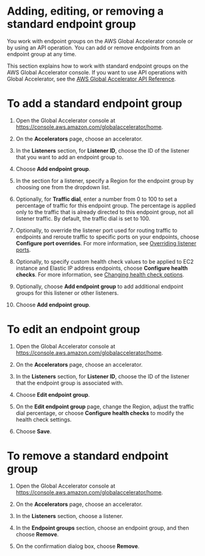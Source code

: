 # Adding, editing, or removing a standard endpoint group<a name="about-endpoint-groups.create-endpoint-group"></a>

You work with endpoint groups on the AWS Global Accelerator console or by using an API operation\. You can add or remove endpoints from an endpoint group at any time\.

This section explains how to work with standard endpoint groups on the AWS Global Accelerator console\. If you want to use API operations with Global Accelerator, see the [AWS Global Accelerator API Reference](https://docs.aws.amazon.com/global-accelerator/latest/api/Welcome.html)\.

# To add a standard endpoint group

1. Open the Global Accelerator console at [ https://console\.aws\.amazon\.com/globalaccelerator/home](https://console.aws.amazon.com/globalaccelerator/home)\. 

1. On the **Accelerators** page, choose an accelerator\.

1. In the **Listeners** section, for **Listener ID**, choose the ID of the listener that you want to add an endpoint group to\.

1. Choose **Add endpoint group**\.

1. In the section for a listener, specify a Region for the endpoint group by choosing one from the dropdown list\.

1. Optionally, for **Traffic dial**, enter a number from 0 to 100 to set a percentage of traffic for this endpoint group\. The percentage is applied only to the traffic that is already directed to this endpoint group, not all listener traffic\. By default, the traffic dial is set to 100\.

1. Optionally, to override the listener port used for routing traffic to endpoints and reroute traffic to specific ports on your endpoints, choose **Configure port overrides**\. For more information, see [Overriding listener ports](about-endpoint-groups-port-override.md)\.

1. Optionally, to specify custom health check values to be applied to EC2 instance and Elastic IP address endpoints, choose **Configure health checks**\. For more information, see [Changing health check options](about-endpoint-groups-health-check-options.md)\.

1. Optionally, choose **Add endpoint group** to add additional endpoint groups for this listener or other listeners\.

1. Choose **Add endpoint group**\.

# To edit an endpoint group

1. Open the Global Accelerator console at [ https://console\.aws\.amazon\.com/globalaccelerator/home](https://console.aws.amazon.com/globalaccelerator/home)\. 

1. On the **Accelerators** page, choose an accelerator\.

1. In the **Listeners** section, for **Listener ID**, choose the ID of the listener that the endpoint group is associated with\.

1. Choose **Edit endpoint group**\.

1. On the **Edit endpoint group** page, change the Region, adjust the traffic dial percentage, or choose **Configure health checks** to modify the health check settings\.

1. Choose **Save**\.

# To remove a standard endpoint group

1. Open the Global Accelerator console at [ https://console\.aws\.amazon\.com/globalaccelerator/home](https://console.aws.amazon.com/globalaccelerator/home)\. 

1. On the **Accelerators** page, choose an accelerator\.

1. In the **Listeners** section, choose a listener\.

1. In the **Endpoint groups** section, choose an endpoint group, and then choose **Remove**\.

1. On the confirmation dialog box, choose **Remove**\.